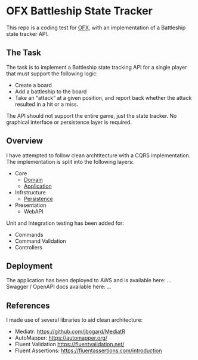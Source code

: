 # OFX Battleship State Tracker
This repo is a coding test for [OFX](https://www.ofx.com), with an implementation of a Battleship state tracker API.

## The Task
The task is to implement a Battleship state tracking API for a single player that must support the following logic:

- Create a board
- Add a battleship to the board
- Take an “attack” at a given position, and report back whether the attack resulted in a hit or a miss.

The API should not support the entire game, just the state tracker. No graphical interface or persistence layer is required.

## Overview
I have attempted to follow clean archtitecture with a CQRS implementation.
The implementation is split into the following layers:

- Core
  - [Domain](./Src/Domain/README.md)
  - [Application](./Src/Application/README.md)
- Infrstructure
  - [Persistence](./Src/Persistence/README.md)
- Presentation
  - WebAPI

Unit and Integration testing has been added for:

- Commands
- Command Validation
- Controllers

## Deployment
The application has been deployed to AWS and is available here: ...  
Swagger / OpenAPI docs available here: ...


## References
I made use of several libraries to aid clean architecture:

- Mediatr: https://github.com/jbogard/MediatR
- AutoMapper: https://automapper.org/
- Fluent Validation https://fluentvalidation.net/
- Fluent Assertions: https://fluentassertions.com/introduction